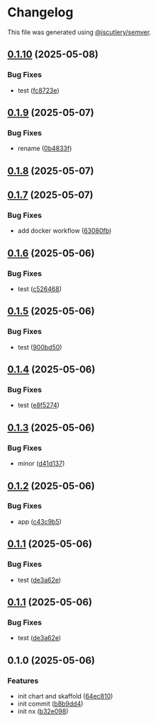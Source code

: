 # Changelog

This file was generated using [@jscutlery/semver](https://github.com/jscutlery/semver).

## [0.1.10](https://github.com/DOstapovets/mono-skaffold-nx/compare/client-0.1.9...client-0.1.10) (2025-05-08)


### Bug Fixes

* test ([fc8723e](https://github.com/DOstapovets/mono-skaffold-nx/commit/fc8723e340fa6bff00ecbb2b3e4155e3403cfa56))

## [0.1.9](https://github.com/DOstapovets/mono-skaffold-nx/compare/client-0.1.8...client-0.1.9) (2025-05-07)


### Bug Fixes

* rename ([0b4833f](https://github.com/DOstapovets/mono-skaffold-nx/commit/0b4833fdd8e44417aff3c339856b80b2489dedb1))

## [0.1.8](https://github.com/DOstapovets/mono-skaffold-nx/compare/client-0.1.7...client-0.1.8) (2025-05-07)

## [0.1.7](https://github.com/DOstapovets/mono-skaffold-nx/compare/client-0.1.6...client-0.1.7) (2025-05-07)


### Bug Fixes

* add docker workflow ([63080fb](https://github.com/DOstapovets/mono-skaffold-nx/commit/63080fb239c339fe1bd1507e28f0a5b5edbc174a))

## [0.1.6](https://github.com/DOstapovets/mono-skaffold-nx/compare/client-0.1.5...client-0.1.6) (2025-05-06)


### Bug Fixes

* test ([c526468](https://github.com/DOstapovets/mono-skaffold-nx/commit/c5264685c3df2a57ec515af70d2f9cdbc81f72ef))

## [0.1.5](https://github.com/DOstapovets/mono-skaffold-nx/compare/client-0.1.4...client-0.1.5) (2025-05-06)


### Bug Fixes

* test ([900bd50](https://github.com/DOstapovets/mono-skaffold-nx/commit/900bd50ea783d28acd514db9dafe5e3341cd3f4a))

## [0.1.4](https://github.com/DOstapovets/mono-skaffold-nx/compare/client-0.1.3...client-0.1.4) (2025-05-06)


### Bug Fixes

* test ([e8f5274](https://github.com/DOstapovets/mono-skaffold-nx/commit/e8f5274c5cad1e3e57c6c11a2bf9882342b335d8))

## [0.1.3](https://github.com/DOstapovets/mono-skaffold-nx/compare/client-0.1.2...client-0.1.3) (2025-05-06)


### Bug Fixes

* minor ([d41d137](https://github.com/DOstapovets/mono-skaffold-nx/commit/d41d137d7f49a1d5103448848324ee5db2b0ab0c))

## [0.1.2](https://github.com/DOstapovets/mono-skaffold-nx/compare/client-0.1.1...client-0.1.2) (2025-05-06)


### Bug Fixes

* app ([c43c9b5](https://github.com/DOstapovets/mono-skaffold-nx/commit/c43c9b543d34377ae9da66252f3941c468ead2a6))

## [0.1.1](https://github.com/DOstapovets/mono-skaffold-nx/compare/client-0.1.0...client-0.1.1) (2025-05-06)


### Bug Fixes

* test ([de3a62e](https://github.com/DOstapovets/mono-skaffold-nx/commit/de3a62e3489215523ce40b26c9c0aae813de963b))

## [0.1.1](https://github.com/DOstapovets/mono-skaffold-nx/compare/client-0.1.0...client-0.1.1) (2025-05-06)


### Bug Fixes

* test ([de3a62e](https://github.com/DOstapovets/mono-skaffold-nx/commit/de3a62e3489215523ce40b26c9c0aae813de963b))

## 0.1.0 (2025-05-06)


### Features

* init chart and skaffold ([64ec810](https://github.com/DOstapovets/mono-skaffold-nx/commit/64ec81060d959667aa70aaacff32f6bd140d80a6))
* init commit ([b8b9dd4](https://github.com/DOstapovets/mono-skaffold-nx/commit/b8b9dd429b10ca1c22560e8ac2b9172349c6a718))
* init nx ([b32e098](https://github.com/DOstapovets/mono-skaffold-nx/commit/b32e09861e7dfc86a26fe8cc76fc066fe9ae6f09))
